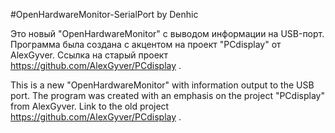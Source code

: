#OpenHardwareMonitor-SerialPort by Denhic

Это новый "OpenHardwareMonitor" с выводом информации на USB-порт. 
Программа была создана с акцентом на проект "PCdisplay" от AlexGyver.
Ссылка на старый проект https://github.com/AlexGyver/PCdisplay .

This is a new "OpenHardwareMonitor" with information output to the USB port. 
The program was created with an emphasis on the project "PCdisplay" from AlexGyver. 
Link to the old project https://github.com/AlexGyver/PCdisplay .
